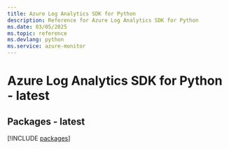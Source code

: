 ```yaml
---
title: Azure Log Analytics SDK for Python
description: Reference for Azure Log Analytics SDK for Python
ms.date: 03/05/2025
ms.topic: reference
ms.devlang: python
ms.service: azure-monitor
---
```

# Azure Log Analytics SDK for Python - latest
## Packages - latest
[!INCLUDE [packages](log-analytics-index.md)]